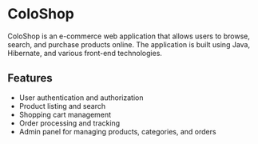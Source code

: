 # ColoShop

ColoShop is an e-commerce web application that allows users to browse, search, and purchase products online. The application is built using Java, Hibernate, and various front-end technologies.

## Features

- User authentication and authorization
- Product listing and search
- Shopping cart management
- Order processing and tracking
- Admin panel for managing products, categories, and orders

